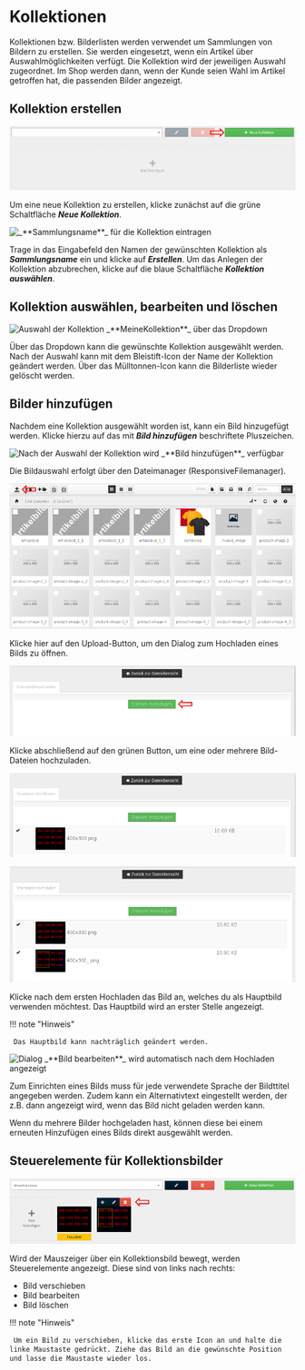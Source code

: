 # Kollektionen

Kollektionen bzw. Bilderlisten werden verwendet um Sammlungen von Bildern zu erstellen. Sie werden eingesetzt, wenn ein Artikel über Auswahlmöglichkeiten verfügt. Die Kollektion wird der jeweiligen Auswahl zugeordnet. Im Shop werden dann, wenn der Kunde seien Wahl im Artikel getroffen hat, die passenden Bilder angezeigt.

## Kollektion erstellen

![](../Bilder/Kollektionen_neuAnlegen.png "Button _**Neue Kollektion**_")

Um eine neue Kollektion zu erstellen, klicke zunächst auf die grüne Schaltfläche _**Neue Kollektion**_.

![](../Bilder/Kollektionen_SammlungsnameEingeben.png "_**Sammlungsname**_ für die Kollektion
        eintragen")

Trage in das Eingabefeld den Namen der gewünschten Kollektion als _**Sammlungsname**_ ein und klicke auf _**Erstellen**_. Um das Anlegen der Kollektion abzubrechen, klicke auf die blaue Schaltfläche _**Kollektion auswählen**_.

## Kollektion auswählen, bearbeiten und löschen

![](../Bilder/Kollektionen_auswaehlen.png "Auswahl der Kollektion _**MeineKollektion**_ über
        das Dropdown")

Über das Dropdown kann die gewünschte Kollektion ausgewählt werden. Nach der Auswahl kann mit dem Bleistift-Icon der Name der Kollektion geändert werden. Über das Mülltonnen-Icon kann die Bilderliste wieder gelöscht werden.

## Bilder hinzufügen

Nachdem eine Kollektion ausgewählt worden ist, kann ein Bild hinzugefügt werden. Klicke hierzu auf das mit _**Bild hinzufügen**_ beschriftete Pluszeichen.

![](../Bilder/Kollektionen_Bildauswahl.png "Nach der Auswahl der Kollektion wird _**Bild
        hinzufügen**_ verfügbar")

Die Bildauswahl erfolgt über den Dateimanager \(ResponsiveFilemanager\).

![](../Bilder/Kollektionen_BildauswahlFilemanager.png "Upload-Button im Dateimanager")

Klicke hier auf den Upload-Button, um den Dialog zum Hochladen eines Bilds zu öffnen.

![](../Bilder/Kollektionen_BildauswahlFilemanagerDateienHinzufuegen.png "Button _**Dateien hinzufüegen**_")

Klicke abschließend auf den grünen Button, um eine oder mehrere Bild-Dateien hochzuladen.

![](../Bilder/Kollektionen_BildauswahlFilemanagerBildHochgeladen.png "Anzeige nach Hochladen eines einzelnen Bilds")

![](../Bilder/Kollektionen_BildauswahlFilemanagerBilderHochgeladen.png "Anzeige nach Hochladen von mehreren Bildern")

Klicke nach dem ersten Hochladen das Bild an, welches du als Hauptbild verwenden möchtest. Das Hauptbild wird an erster Stelle angezeigt.

!!! note "Hinweis"

	 Das Hauptbild kann nachträglich geändert werden.

![](../Bilder/Kollektionen_BildauswahlFilemanagerBilderHochgeladenBildBearbeiten.png "Dialog _**Bild bearbeiten**_ wird automatisch nach
        dem Hochladen angezeigt")

Zum Einrichten eines Bilds muss für jede verwendete Sprache der Bildttitel angegeben werden. Zudem kann ein Alternativtext eingestellt werden, der z.B. dann angezeigt wird, wenn das Bild nicht geladen werden kann.

Wenn du mehrere Bilder hochgeladen hast, können diese bei einem erneuten Hinzufügen eines Bilds direkt ausgewählt werden.

## Steuerelemente für Kollektionsbilder

![](../Bilder/Kollektionen_Steuerelemente.png "Anzeige der Steuerelemente beim Hovern mit der Maus")

Wird der Mauszeiger über ein Kollektionsbild bewegt, werden Steuerelemente angezeigt. Diese sind von links nach rechts:

-   Bild verschieben
-   Bild bearbeiten
-   Bild löschen

!!! note "Hinweis"

	 Um ein Bild zu verschieben, klicke das erste Icon an und halte die linke Maustaste gedrückt. Ziehe das Bild an die gewünschte Position und lasse die Maustaste wieder los.

